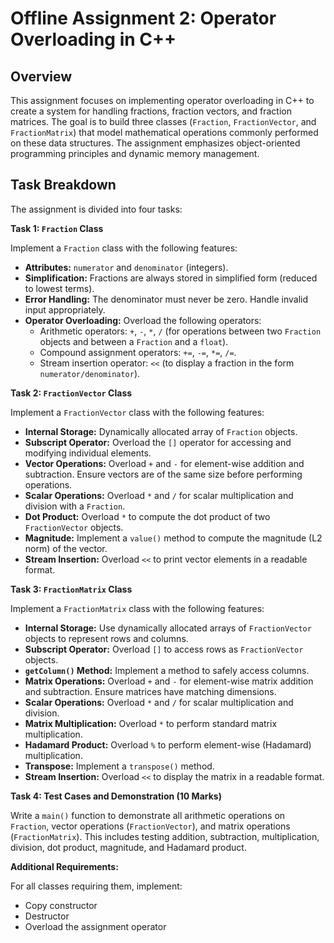 # Offline Assignment 2: Operator Overloading in C++

## Overview

This assignment focuses on implementing operator overloading in C++ to create a system for handling fractions, fraction vectors, and fraction matrices.  The goal is to build three classes (`Fraction`, `FractionVector`, and `FractionMatrix`) that model mathematical operations commonly performed on these data structures.  The assignment emphasizes object-oriented programming principles and dynamic memory management.

## Task Breakdown

The assignment is divided into four tasks:

**Task 1: `Fraction` Class**

Implement a `Fraction` class with the following features:

* **Attributes:** `numerator` and `denominator` (integers).
* **Simplification:** Fractions are always stored in simplified form (reduced to lowest terms).
* **Error Handling:**  The denominator must never be zero.  Handle invalid input appropriately.
* **Operator Overloading:** Overload the following operators:
    * Arithmetic operators: `+`, `-`, `*`, `/` (for operations between two `Fraction` objects and between a `Fraction` and a `float`).
    * Compound assignment operators: `+=`, `-=`, `*=`, `/=`.
    * Stream insertion operator: `<<` (to display a fraction in the form `numerator/denominator`).

**Task 2: `FractionVector` Class**

Implement a `FractionVector` class with the following features:

* **Internal Storage:** Dynamically allocated array of `Fraction` objects.
* **Subscript Operator:** Overload the `[]` operator for accessing and modifying individual elements.
* **Vector Operations:** Overload `+` and `-` for element-wise addition and subtraction.  Ensure vectors are of the same size before performing operations.
* **Scalar Operations:** Overload `*` and `/` for scalar multiplication and division with a `Fraction`.
* **Dot Product:** Overload `*` to compute the dot product of two `FractionVector` objects.
* **Magnitude:** Implement a `value()` method to compute the magnitude (L2 norm) of the vector.
* **Stream Insertion:** Overload `<<` to print vector elements in a readable format.

**Task 3: `FractionMatrix` Class**

Implement a `FractionMatrix` class with the following features:

* **Internal Storage:**  Use dynamically allocated arrays of `FractionVector` objects to represent rows and columns.
* **Subscript Operator:** Overload `[]` to access rows as `FractionVector` objects.
* **`getColumn()` Method:** Implement a method to safely access columns.
* **Matrix Operations:** Overload `+` and `-` for element-wise matrix addition and subtraction.  Ensure matrices have matching dimensions.
* **Scalar Operations:** Overload `*` and `/` for scalar multiplication and division.
* **Matrix Multiplication:** Overload `*` to perform standard matrix multiplication.
* **Hadamard Product:** Overload `%` to perform element-wise (Hadamard) multiplication.
* **Transpose:** Implement a `transpose()` method.
* **Stream Insertion:** Overload `<<` to display the matrix in a readable format.

**Task 4: Test Cases and Demonstration (10 Marks)**

Write a `main()` function to demonstrate all arithmetic operations on `Fraction`, vector operations (`FractionVector`), and matrix operations (`FractionMatrix`).  This includes testing addition, subtraction, multiplication, division, dot product, magnitude, and Hadamard product.

**Additional Requirements:**

For all classes requiring them, implement:

* Copy constructor
* Destructor
* Overload the assignment operator
